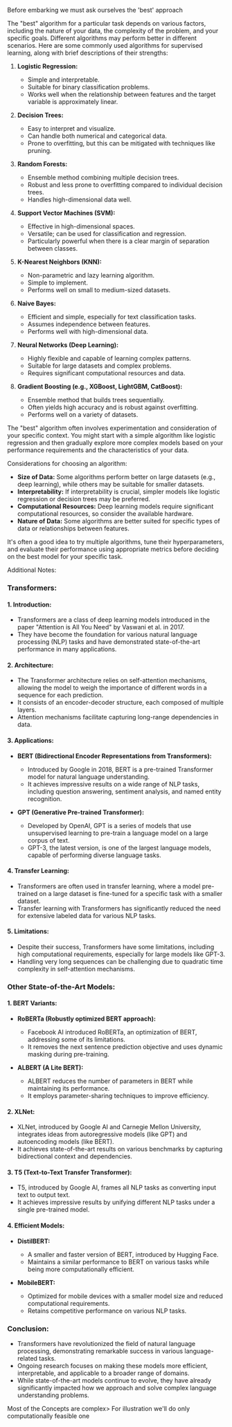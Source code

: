 Before embarking we must ask ourselves the 'best' approach 


The "best" algorithm for a particular task depends on various factors, including the nature of your data, the complexity of the problem, and your specific goals. Different algorithms may perform better in different scenarios. Here are some commonly used algorithms for supervised learning, along with brief descriptions of their strengths:

1. **Logistic Regression:**
   - Simple and interpretable.
   - Suitable for binary classification problems.
   - Works well when the relationship between features and the target variable is approximately linear.

2. **Decision Trees:**
   - Easy to interpret and visualize.
   - Can handle both numerical and categorical data.
   - Prone to overfitting, but this can be mitigated with techniques like pruning.

3. **Random Forests:**
   - Ensemble method combining multiple decision trees.
   - Robust and less prone to overfitting compared to individual decision trees.
   - Handles high-dimensional data well.

4. **Support Vector Machines (SVM):**
   - Effective in high-dimensional spaces.
   - Versatile; can be used for classification and regression.
   - Particularly powerful when there is a clear margin of separation between classes.

5. **K-Nearest Neighbors (KNN):**
   - Non-parametric and lazy learning algorithm.
   - Simple to implement.
   - Performs well on small to medium-sized datasets.

6. **Naive Bayes:**
   - Efficient and simple, especially for text classification tasks.
   - Assumes independence between features.
   - Performs well with high-dimensional data.

7. **Neural Networks (Deep Learning):**
   - Highly flexible and capable of learning complex patterns.
   - Suitable for large datasets and complex problems.
   - Requires significant computational resources and data.

8. **Gradient Boosting (e.g., XGBoost, LightGBM, CatBoost):**
   - Ensemble method that builds trees sequentially.
   - Often yields high accuracy and is robust against overfitting.
   - Performs well on a variety of datasets.

The "best" algorithm often involves experimentation and consideration of your specific context. You might start with a simple algorithm like logistic regression and then gradually explore more complex models based on your performance requirements and the characteristics of your data.

Considerations for choosing an algorithm:

- **Size of Data:** Some algorithms perform better on large datasets (e.g., deep learning), while others may be suitable for smaller datasets.
- **Interpretability:** If interpretability is crucial, simpler models like logistic regression or decision trees may be preferred.
- **Computational Resources:** Deep learning models require significant computational resources, so consider the available hardware.
- **Nature of Data:** Some algorithms are better suited for specific types of data or relationships between features.

It's often a good idea to try multiple algorithms, tune their hyperparameters, and evaluate their performance using appropriate metrics before deciding on the best model for your specific task.



Additional Notes: 

### Transformers:

#### 1. **Introduction:**
   - Transformers are a class of deep learning models introduced in the paper "Attention is All You Need" by Vaswani et al. in 2017.
   - They have become the foundation for various natural language processing (NLP) tasks and have demonstrated state-of-the-art performance in many applications.

#### 2. **Architecture:**
   - The Transformer architecture relies on self-attention mechanisms, allowing the model to weigh the importance of different words in a sequence for each prediction.
   - It consists of an encoder-decoder structure, each composed of multiple layers.
   - Attention mechanisms facilitate capturing long-range dependencies in data.

#### 3. **Applications:**
   - **BERT (Bidirectional Encoder Representations from Transformers):**
      - Introduced by Google in 2018, BERT is a pre-trained Transformer model for natural language understanding.
      - It achieves impressive results on a wide range of NLP tasks, including question answering, sentiment analysis, and named entity recognition.

   - **GPT (Generative Pre-trained Transformer):**
      - Developed by OpenAI, GPT is a series of models that use unsupervised learning to pre-train a language model on a large corpus of text.
      - GPT-3, the latest version, is one of the largest language models, capable of performing diverse language tasks.

#### 4. **Transfer Learning:**
   - Transformers are often used in transfer learning, where a model pre-trained on a large dataset is fine-tuned for a specific task with a smaller dataset.
   - Transfer learning with Transformers has significantly reduced the need for extensive labeled data for various NLP tasks.

#### 5. **Limitations:**
   - Despite their success, Transformers have some limitations, including high computational requirements, especially for large models like GPT-3.
   - Handling very long sequences can be challenging due to quadratic time complexity in self-attention mechanisms.

### Other State-of-the-Art Models:

#### 1. **BERT Variants:**
   - **RoBERTa (Robustly optimized BERT approach):**
      - Facebook AI introduced RoBERTa, an optimization of BERT, addressing some of its limitations.
      - It removes the next sentence prediction objective and uses dynamic masking during pre-training.

   - **ALBERT (A Lite BERT):**
      - ALBERT reduces the number of parameters in BERT while maintaining its performance.
      - It employs parameter-sharing techniques to improve efficiency.

#### 2. **XLNet:**
   - XLNet, introduced by Google AI and Carnegie Mellon University, integrates ideas from autoregressive models (like GPT) and autoencoding models (like BERT).
   - It achieves state-of-the-art results on various benchmarks by capturing bidirectional context and dependencies.

#### 3. **T5 (Text-to-Text Transfer Transformer):**
   - T5, introduced by Google AI, frames all NLP tasks as converting input text to output text.
   - It achieves impressive results by unifying different NLP tasks under a single pre-trained model.

#### 4. **Efficient Models:**
   - **DistilBERT:**
      - A smaller and faster version of BERT, introduced by Hugging Face.
      - Maintains a similar performance to BERT on various tasks while being more computationally efficient.

   - **MobileBERT:**
      - Optimized for mobile devices with a smaller model size and reduced computational requirements.
      - Retains competitive performance on various NLP tasks.

### Conclusion:

- Transformers have revolutionized the field of natural language processing, demonstrating remarkable success in various language-related tasks.
- Ongoing research focuses on making these models more efficient, interpretable, and applicable to a broader range of domains.
- While state-of-the-art models continue to evolve, they have already significantly impacted how we approach and solve complex language understanding problems.

Most of the Concepts are complex> For illustration we'll do only computationally feasible one 